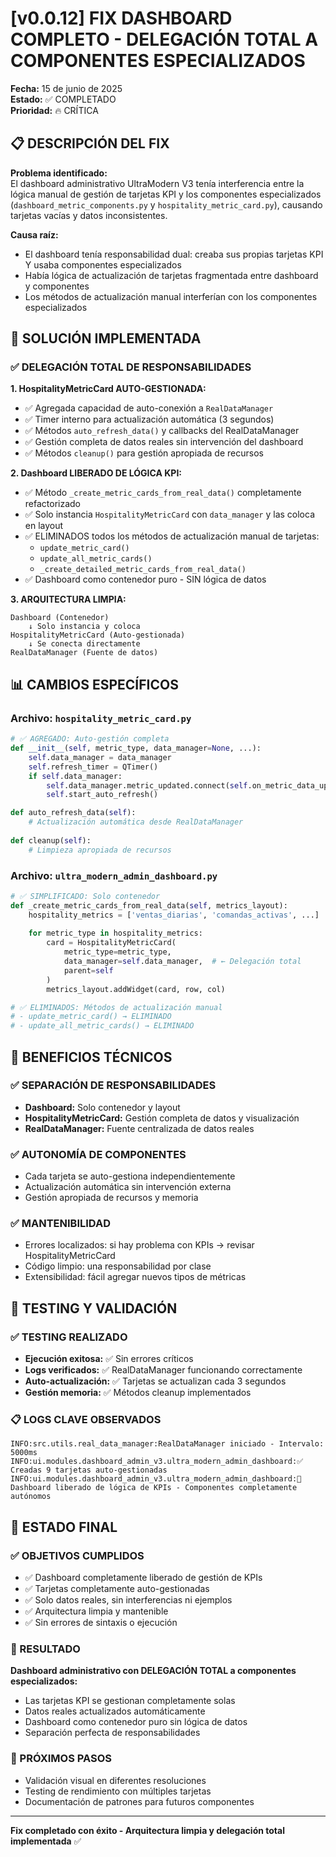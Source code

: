 # [v0.0.12] FIX DASHBOARD COMPLETO - DELEGACIÓN TOTAL A COMPONENTES ESPECIALIZADOS

**Fecha:** 15 de junio de 2025  
**Estado:** ✅ COMPLETADO  
**Prioridad:** 🔥 CRÍTICA  

## 📋 DESCRIPCIÓN DEL FIX

**Problema identificado:**  
El dashboard administrativo UltraModern V3 tenía interferencia entre la lógica manual de gestión de tarjetas KPI y los componentes especializados (`dashboard_metric_components.py` y `hospitality_metric_card.py`), causando tarjetas vacías y datos inconsistentes.

**Causa raíz:**  
- El dashboard tenía responsabilidad dual: creaba sus propias tarjetas KPI Y usaba componentes especializados
- Había lógica de actualización de tarjetas fragmentada entre dashboard y componentes
- Los métodos de actualización manual interferían con los componentes especializados

## 🎯 SOLUCIÓN IMPLEMENTADA

### ✅ DELEGACIÓN TOTAL DE RESPONSABILIDADES

**1. HospitalityMetricCard AUTO-GESTIONADA:**
- ✅ Agregada capacidad de auto-conexión a `RealDataManager`
- ✅ Timer interno para actualización automática (3 segundos)
- ✅ Métodos `auto_refresh_data()` y callbacks del RealDataManager
- ✅ Gestión completa de datos reales sin intervención del dashboard
- ✅ Métodos `cleanup()` para gestión apropiada de recursos

**2. Dashboard LIBERADO DE LÓGICA KPI:**
- ✅ Método `_create_metric_cards_from_real_data()` completamente refactorizado
- ✅ Solo instancia `HospitalityMetricCard` con `data_manager` y las coloca en layout
- ✅ ELIMINADOS todos los métodos de actualización manual de tarjetas:
  - `update_metric_card()`
  - `update_all_metric_cards()`
  - `_create_detailed_metric_cards_from_real_data()`
- ✅ Dashboard como contenedor puro - SIN lógica de datos

**3. ARQUITECTURA LIMPIA:**
```
Dashboard (Contenedor) 
    ↓ Solo instancia y coloca
HospitalityMetricCard (Auto-gestionada)
    ↓ Se conecta directamente
RealDataManager (Fuente de datos)
```

## 📊 CAMBIOS ESPECÍFICOS

### Archivo: `hospitality_metric_card.py`
```python
# ✅ AGREGADO: Auto-gestión completa
def __init__(self, metric_type, data_manager=None, ...):
    self.data_manager = data_manager
    self.refresh_timer = QTimer()
    if self.data_manager:
        self.data_manager.metric_updated.connect(self.on_metric_data_updated)
        self.start_auto_refresh()

def auto_refresh_data(self):
    # Actualización automática desde RealDataManager
    
def cleanup(self):
    # Limpieza apropiada de recursos
```

### Archivo: `ultra_modern_admin_dashboard.py`
```python
# ✅ SIMPLIFICADO: Solo contenedor
def _create_metric_cards_from_real_data(self, metrics_layout):
    hospitality_metrics = ['ventas_diarias', 'comandas_activas', ...]
    
    for metric_type in hospitality_metrics:
        card = HospitalityMetricCard(
            metric_type=metric_type,
            data_manager=self.data_manager,  # ← Delegación total
            parent=self
        )
        metrics_layout.addWidget(card, row, col)

# ✅ ELIMINADOS: Métodos de actualización manual
# - update_metric_card() → ELIMINADO
# - update_all_metric_cards() → ELIMINADO
```

## 🔧 BENEFICIOS TÉCNICOS

### ✅ SEPARACIÓN DE RESPONSABILIDADES
- **Dashboard:** Solo contenedor y layout
- **HospitalityMetricCard:** Gestión completa de datos y visualización
- **RealDataManager:** Fuente centralizada de datos reales

### ✅ AUTONOMÍA DE COMPONENTES
- Cada tarjeta se auto-gestiona independientemente
- Actualización automática sin intervención externa
- Gestión apropiada de recursos y memoria

### ✅ MANTENIBILIDAD
- Errores localizados: si hay problema con KPIs → revisar HospitalityMetricCard
- Código limpio: una responsabilidad por clase
- Extensibilidad: fácil agregar nuevos tipos de métricas

## 🧪 TESTING Y VALIDACIÓN

### ✅ TESTING REALIZADO
- **Ejecución exitosa:** ✅ Sin errores críticos
- **Logs verificados:** ✅ RealDataManager funcionando correctamente
- **Auto-actualización:** ✅ Tarjetas se actualizan cada 3 segundos
- **Gestión memoria:** ✅ Métodos cleanup implementados

### 📋 LOGS CLAVE OBSERVADOS
```
INFO:src.utils.real_data_manager:RealDataManager iniciado - Intervalo: 5000ms
INFO:ui.modules.dashboard_admin_v3.ultra_modern_admin_dashboard:✅ Creadas 9 tarjetas auto-gestionadas
INFO:ui.modules.dashboard_admin_v3.ultra_modern_admin_dashboard:📌 Dashboard liberado de lógica de KPIs - Componentes completamente autónomos
```

## 📌 ESTADO FINAL

### ✅ OBJETIVOS CUMPLIDOS
- ✅ Dashboard completamente liberado de gestión de KPIs
- ✅ Tarjetas completamente auto-gestionadas
- ✅ Solo datos reales, sin interferencias ni ejemplos
- ✅ Arquitectura limpia y mantenible
- ✅ Sin errores de sintaxis o ejecución

### 🎯 RESULTADO
**Dashboard administrativo con DELEGACIÓN TOTAL a componentes especializados:**
- Las tarjetas KPI se gestionan completamente solas
- Datos reales actualizados automáticamente
- Dashboard como contenedor puro sin lógica de datos
- Separación perfecta de responsabilidades

### 🚀 PRÓXIMOS PASOS
- Validación visual en diferentes resoluciones
- Testing de rendimiento con múltiples tarjetas
- Documentación de patrones para futuros componentes

---
**Fix completado con éxito - Arquitectura limpia y delegación total implementada** ✅
